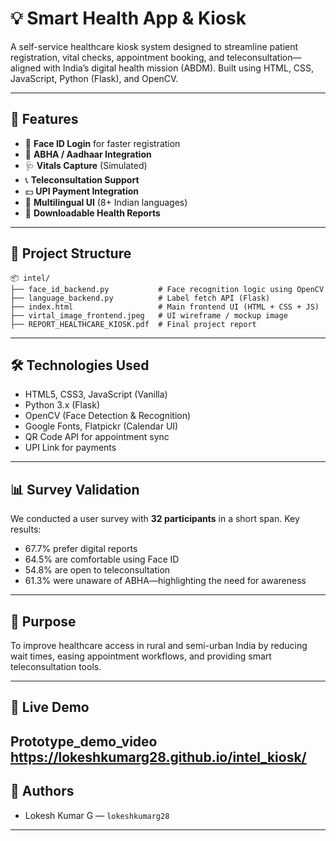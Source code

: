 # 💡 Smart Health App & Kiosk

A self-service healthcare kiosk system designed to streamline patient registration, vital checks, appointment booking, and teleconsultation—aligned with India’s digital health mission (ABDM). Built using HTML, CSS, JavaScript, Python (Flask), and OpenCV.

---

## 🚀 Features

* 👤 **Face ID Login** for faster registration
* 🧾 **ABHA / Aadhaar Integration**
* 🩺 **Vitals Capture** (Simulated)
* 📞 **Teleconsultation Support**
* 💵 **UPI Payment Integration**
* 📑 **Multilingual UI** (8+ Indian languages)
* 📄 **Downloadable Health Reports**

---

## 📁 Project Structure
```
📦 intel/
├── face_id_backend.py           # Face recognition logic using OpenCV
├── language_backend.py          # Label fetch API (Flask)
├── index.html                   # Main frontend UI (HTML + CSS + JS)
├── virtal_image_frontend.jpeg   # UI wireframe / mockup image
├── REPORT_HEALTHCARE_KIOSK.pdf  # Final project report
```
---

## 🛠️ Technologies Used

* HTML5, CSS3, JavaScript (Vanilla)
* Python 3.x (Flask)
* OpenCV (Face Detection & Recognition)
* Google Fonts, Flatpickr (Calendar UI)
* QR Code API for appointment sync
* UPI Link for payments

---

## 📊 Survey Validation

We conducted a user survey with **32 participants** in a short span.
Key results:

* 67.7% prefer digital reports
* 64.5% are comfortable using Face ID
* 54.8% are open to teleconsultation
* 61.3% were unaware of ABHA—highlighting the need for awareness

---

## 🧠 Purpose

To improve healthcare access in rural and semi-urban India by reducing wait times, easing appointment workflows, and providing smart teleconsultation tools.

---

## 📌 Live Demo

Prototype_demo_video
https://lokeshkumarg28.github.io/intel_kiosk/
---

## 🤝 Authors

* Lokesh Kumar G — `lokeshkumarg28`
---
